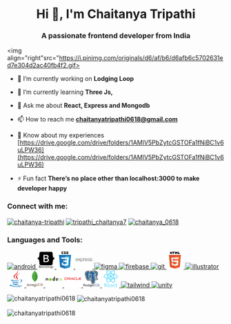 <h1 align="center">Hi 👋, I'm Chaitanya Tripathi</h1>
<h3 align="center">A passionate frontend developer from India</h3>

<img align="right"src="https://i.pinimg.com/originals/d6/af/b6/d6afb6c5702631ed7e304d2ac40fb4f2.gif>

- 🔭 I’m currently working on **Lodging Loop**

- 🌱 I’m currently learning **Three Js,**

- 💬 Ask me about **React, Express and Mongodb**

- 📫 How to reach me **chaitanyatripathi0618@gmail.com**

- 📄 Know about my experiences [https://drive.google.com/drive/folders/1AMlV5PbZytcGSTOFa1fNiBC1v6uLPW36](https://drive.google.com/drive/folders/1AMlV5PbZytcGSTOFa1fNiBC1v6uLPW36)

- ⚡ Fun fact **There’s no place other than localhost:3000 to make developer happy**

<h3 align="left">Connect with me:</h3>
<p align="left">
<a href="https://linkedin.com/in/chaitanya-tripathi" target="blank"><img align="center" src="https://raw.githubusercontent.com/rahuldkjain/github-profile-readme-generator/master/src/images/icons/Social/linked-in-alt.svg" alt="chaitanya-tripathi" height="30" width="40" /></a>
<a href="https://instagram.com/tripathi_chaitanya7" target="blank"><img align="center" src="https://raw.githubusercontent.com/rahuldkjain/github-profile-readme-generator/master/src/images/icons/Social/instagram.svg" alt="tripathi_chaitanya7" height="30" width="40" /></a>
<a href="https://www.leetcode.com/chaitanya_0618" target="blank"><img align="center" src="https://raw.githubusercontent.com/rahuldkjain/github-profile-readme-generator/master/src/images/icons/Social/leet-code.svg" alt="chaitanya_0618" height="30" width="40" /></a>
</p>

<h3 align="left">Languages and Tools:</h3>
<p align="left"> <a href="https://developer.android.com" target="_blank" rel="noreferrer"> <img src="[https://raw.githubusercontent.com/devicons/devicon/master/icons/android/android-original-wordmark.svg](https://www.google.com/url?sa=i&url=https%3A%2F%2Fgithub.com%2Foda-alexandre%2Fandroid-studio&psig=AOvVaw1xU5vSlHmDdN65vfb8r1od&ust=1684903928882000&source=images&cd=vfe&ved=0CBEQjRxqFwoTCPiT2LPSiv8CFQAAAAAdAAAAABAF)" alt="android" width="40" height="40"/> </a> <a href="https://getbootstrap.com" target="_blank" rel="noreferrer"> <img src="https://raw.githubusercontent.com/devicons/devicon/master/icons/bootstrap/bootstrap-plain-wordmark.svg" alt="bootstrap" width="40" height="40"/> </a> <a href="https://www.w3schools.com/css/" target="_blank" rel="noreferrer"> <img src="https://raw.githubusercontent.com/devicons/devicon/master/icons/css3/css3-original-wordmark.svg" alt="css3" width="40" height="40"/> </a> <a href="https://expressjs.com" target="_blank" rel="noreferrer"> <img src="https://raw.githubusercontent.com/devicons/devicon/master/icons/express/express-original-wordmark.svg" alt="express" width="40" height="40"/> </a> <a href="https://www.figma.com/" target="_blank" rel="noreferrer"> <img src="https://www.vectorlogo.zone/logos/figma/figma-icon.svg" alt="figma" width="40" height="40"/> </a> <a href="https://firebase.google.com/" target="_blank" rel="noreferrer"> <img src="https://www.vectorlogo.zone/logos/firebase/firebase-icon.svg" alt="firebase" width="40" height="40"/> </a> <a href="https://git-scm.com/" target="_blank" rel="noreferrer"> <img src="https://www.vectorlogo.zone/logos/git-scm/git-scm-icon.svg" alt="git" width="40" height="40"/> </a> <a href="https://www.w3.org/html/" target="_blank" rel="noreferrer"> <img src="https://raw.githubusercontent.com/devicons/devicon/master/icons/html5/html5-original-wordmark.svg" alt="html5" width="40" height="40"/> </a> <a href="https://www.adobe.com/in/products/illustrator.html" target="_blank" rel="noreferrer"> <img src="https://www.vectorlogo.zone/logos/adobe_illustrator/adobe_illustrator-icon.svg" alt="illustrator" width="40" height="40"/> </a> <a href="https://www.java.com" target="_blank" rel="noreferrer"> <img src="https://raw.githubusercontent.com/devicons/devicon/master/icons/java/java-original.svg" alt="java" width="40" height="40"/> </a> <a href="https://www.mongodb.com/" target="_blank" rel="noreferrer"> <img src="https://raw.githubusercontent.com/devicons/devicon/master/icons/mongodb/mongodb-original-wordmark.svg" alt="mongodb" width="40" height="40"/> </a> <a href="https://nodejs.org" target="_blank" rel="noreferrer"> <img src="https://raw.githubusercontent.com/devicons/devicon/master/icons/nodejs/nodejs-original-wordmark.svg" alt="nodejs" width="40" height="40"/> </a> <a href="https://www.oracle.com/" target="_blank" rel="noreferrer"> <img src="https://raw.githubusercontent.com/devicons/devicon/master/icons/oracle/oracle-original.svg" alt="oracle" width="40" height="40"/> </a> <a href="https://www.postgresql.org" target="_blank" rel="noreferrer"> <img src="https://raw.githubusercontent.com/devicons/devicon/master/icons/postgresql/postgresql-original-wordmark.svg" alt="postgresql" width="40" height="40"/> </a> <a href="https://reactjs.org/" target="_blank" rel="noreferrer"> <img src="https://raw.githubusercontent.com/devicons/devicon/master/icons/react/react-original-wordmark.svg" alt="react" width="40" height="40"/> </a> <a href="https://tailwindcss.com/" target="_blank" rel="noreferrer"> <img src="https://www.vectorlogo.zone/logos/tailwindcss/tailwindcss-icon.svg" alt="tailwind" width="40" height="40"/> </a> <a href="https://unity.com/" target="_blank" rel="noreferrer"> <img src="https://www.vectorlogo.zone/logos/unity3d/unity3d-icon.svg" alt="unity" width="40" height="40"/> </a> </p>

<p><img align="left" src="https://github-readme-stats.vercel.app/api/top-langs?username=chaitanyatripathi0618&show_icons=true&locale=en&layout=compact" alt="chaitanyatripathi0618" /></p>

<p>&nbsp;<img align="center" src="https://github-readme-stats.vercel.app/api?username=chaitanyatripathi0618&show_icons=true&locale=en" alt="chaitanyatripathi0618" /></p>

<p><img align="center" src="https://github-readme-streak-stats.herokuapp.com/?user=chaitanyatripathi0618&" alt="chaitanyatripathi0618" /></p>
